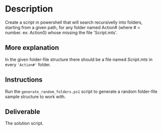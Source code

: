 # Description
Create a script in powershell that will search recursivelly into folders, starting from a given path, for any folder named Action# (where # = number. ex: Action0) whose missing the file 'Script.mts'.

## More explanation
In the given folder-file structure there should be a file named *Script.mts* in every `'Action#'` folder. 

## Instructions
Run the `generate_random_folders.ps1` script to generate a random folder-file sample structure to work with.

## Deliverable
The solution script.

